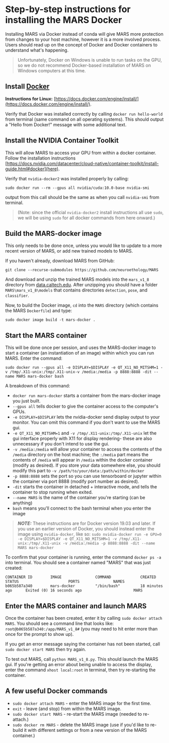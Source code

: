 # Step-by-step instructions for installing the MARS Docker
Installing MARS via Docker instead of conda will give MARS more protection from changes to your host machine, however it is a more involved process. Users should read up on the concept of Docker and Docker containers to understand what's happening.

>Unfortunately, Docker on Windows is unable to run tasks on the GPU, so we do not recommend Docker-based installation of MARS on Windows computers at this time.

## Install [Docker](https://www.docker.com/)

**Instructions for Linux:** [https://docs.docker.com/engine/install/](https://docs.docker.com/engine/install/).
<!---
**Instructions for MacOS:** [https://docs.docker.com/docker-for-mac/install/](https://docs.docker.com/docker-for-mac/install/).
**Instructions for Windows 10:** [https://docs.docker.com/docker-for-windows/install/](https://docs.docker.com/docker-for-windows/install/).
> Windows Security can sometimes prevent Docker from launching in Windows 10. If you have this issue, follow these steps:
>* Open "Window Security"
>* Open "App & Browser control"
>* Click "Exploit protection settings" at the bottom
>* Switch to "Program settings" tab
>* Select "Add program to customize" and navigate to `C:\WINDOWS\System32\vmcompute.exe`
>* Click "Edit"
>* Scroll down to "Code flow guard (CFG)" and uncheck "Override system settings"
>* Start vmcompute from Powershell with command `net start vmcompute`
-->

Verify that Docker was installed correctly by calling `docker run hello-world` from terminal (same command on all operating systems). This should output a "Hello from Docker!" message with some additional text.

## Install the NVIDIA Container Toolkit
This will allow MARS to access your GPU from within a docker container. Follow the installation instructions [https://docs.nvidia.com/datacenter/cloud-native/container-toolkit/install-guide.html#docker](here).

  Verify that `nvidia-docker2` was installed properly by calling:
  ```
  sudo docker run --rm --gpus all nvidia/cuda:10.0-base nvidia-smi
  ```
  output from this call should be the same as when you call `nvidia-smi` from terminal.
  >(Note: since the official `nvidia-docker2` install instructions all use `sudo`, we will be using `sudo` for all docker commands from here onward.)

## Build the MARS-docker image
This only needs to be done once, unless you would like to update to a more recent version of MARS, or add new trained models to MARS.

If you haven't already, download MARS from GitHub:
```
git clone --recurse-submodules https://github.com/neuroethology/MARS
```
And download and unzip the trained MARS models into the `mars_v1_8` directory from [data.caltech.edu](https://data.caltech.edu/records/1655). After unzipping you should have a folder `MARS\mars_v1_8\models` that contains directories `detection`, `pose`, and `classifier`.


Now, to build the Docker image, `cd` into the `MARS` directory (which contains the MARS `Dockerfile`) and type:
```
sudo docker image build -t mars-docker .
```

## Start the MARS container
This will be done once per session, and uses the MARS-docker image to start a container (an instantiation of an image) within which you can run MARS. Enter the  command:
  ```
  sudo docker run --gpus all -e DISPLAY=$DISPLAY -e QT_X11_NO_MITSHM=1 -v /tmp/.X11-unix:/tmp/.X11-unix-v /media:/media -p 8888:8888 -dit --name MARS mars-docker bash
  ```
  A breakdown of this command:
  - `docker run mars-docker` starts a container from the mars-docker image you just built.
  - `--gpus all` tells docker to give the container access to the computer's GPUs.
  - `-e DISPLAY=$DISPLAY` lets the nvidia-docker send display output to your monitor. You can omit this command if you don't want to use the MARS gui.
  - `-e QT_X11_NO_MITSHM=1` and `-v /tmp/.X11-unix:/tmp/.X11-unix` let the gui interface properly with X11 for display rendering- these are also unnecessary if you don't intend to use the gui.
  - `-v /media:/media` will allow your container to access the contents of the `/media` directory on the host machine; the `:/media` part means the contents of `/media` will appear in `/media` within the docker container (modify as desired). If you store your data somewhere else, you should modify this part to `-v /path/to/your/data:/path/within/docker`
  - `-p 8888:8888` sets the port so you can use tensorboard or jupyter within the container via port 8888 (modify port number as desired).
  - `-dit` starts the container in detached + interactive mode, and tells the container to stop running when exited.
  - `--name MARS` is the name of the container you're starting (can be anything)
  - `bash` means you'll connect to the bash terminal when you enter the image

  > **_NOTE:_** These instructions are for Docker version 19.03 and later. If you use an earlier version of Docker, you should instead enter the image using `nvidia-docker`, like so: `sudo nvidia-docker run -e GPU=0 -e DISPLAY=$DISPLAY -e QT_X11_NO_MITSHM=1 -v /tmp/.X11-unix:/tmp/.X11-unix -v /media:/media -p 8888:8888 -dit --name MARS mars-docker`

  To confirm that your container is running, enter the command `docker ps -a` into terminal. You should see a container named "MARS" that was just created:
  ```
  CONTAINER ID        IMAGE               COMMAND             CREATED             STATUS                      PORTS               NAMES
  b065b587a340        mars-docker         "/bin/bash"         18 minutes ago      Exited (0) 16 seconds ago                       MARS
  ```

## Enter the MARS container and launch MARS
Once the container has been created, enter it by calling `sudo docker attach MARS`. You should see a command line that looks like: `root@b065b587a340:/app/MARS_v1_8#` (you may need to hit enter more than once for the prompt to show up).

If you get an error message saying the container has not been started, call `sudo docker start MARS` then try again.

To test out MARS, call `python MARS_v1_8.py`. This should launch the MARS gui. If you're getting an error about being unable to access the display, enter the command `xhost local:root` in terminal, then try re-starting the container.

## A few useful Docker commands
* `sudo docker attach MARS` - enter the MARS image for the first time.
* `exit` - leave (and stop) from within the MARS image.
* `sudo docker start MARS` - re-start the MARS image (needed to re-attach.)
* `sudo docker rm MARS` - delete the MARS image (use if you'd like to re-build it with different settings or from a new version of the MARS container.)
